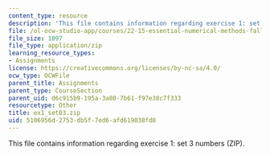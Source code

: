 ```yaml
---
content_type: resource
description: 'This file contains information regarding exercise 1: set 3 numbers (ZIP).'
file: /ol-ocw-studio-app/courses/22-15-essential-numerical-methods-fall-2014/5106956d2753db5f7ed6afd619038fd0_ex1_set03.zip
file_size: 1097
file_type: application/zip
learning_resource_types:
- Assignments
license: https://creativecommons.org/licenses/by-nc-sa/4.0/
ocw_type: OCWFile
parent_title: Assignments
parent_type: CourseSection
parent_uid: d6c915b9-195a-3a80-7b61-f97e38c7f333
resourcetype: Other
title: ex1_set03.zip
uid: 5106956d-2753-db5f-7ed6-afd619038fd0
---
```

This file contains information regarding exercise 1: set 3 numbers (ZIP).